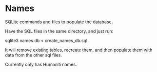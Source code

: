 Names
=====

SQLite commands and files to populate the database.

Have the SQL files in the same directory, and just run:

 sqlite3 names.db < create_names_db.sql

It will remove existing tables, recreate them, and then populate them
with data from the other sql files. 

Currently only has Humaniti names. 

